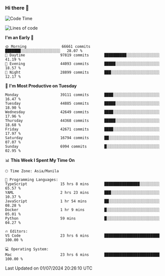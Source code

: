 ### Hi there 👋

<!--START_SECTION:waka-->
![Code Time](http://img.shields.io/badge/Code%20Time-5%2C316%20hrs%2014%20mins-blue)

![Lines of code](https://img.shields.io/badge/From%20Hello%20World%20I%27ve%20Written-111.9%20million%20lines%20of%20code-blue)

**I'm an Early 🐤** 

```text
🌞 Morning                66661 commits       ███████░░░░░░░░░░░░░░░░░░   28.07 % 
🌆 Daytime                97819 commits       ██████████░░░░░░░░░░░░░░░   41.19 % 
🌃 Evening                44093 commits       █████░░░░░░░░░░░░░░░░░░░░   18.57 % 
🌙 Night                  28899 commits       ███░░░░░░░░░░░░░░░░░░░░░░   12.17 % 
```
📅 **I'm Most Productive on Tuesday** 

```text
Monday                   39111 commits       ████░░░░░░░░░░░░░░░░░░░░░   16.47 % 
Tuesday                  44885 commits       █████░░░░░░░░░░░░░░░░░░░░   18.90 % 
Wednesday                42649 commits       ████░░░░░░░░░░░░░░░░░░░░░   17.96 % 
Thursday                 44368 commits       █████░░░░░░░░░░░░░░░░░░░░   18.68 % 
Friday                   42671 commits       ████░░░░░░░░░░░░░░░░░░░░░   17.97 % 
Saturday                 16794 commits       ██░░░░░░░░░░░░░░░░░░░░░░░   07.07 % 
Sunday                   6994 commits        █░░░░░░░░░░░░░░░░░░░░░░░░   02.95 % 
```


📊 **This Week I Spent My Time On** 

```text
🕑︎ Time Zone: Asia/Manila

💬 Programming Languages: 
TypeScript               15 hrs 8 mins       ████████████████░░░░░░░░░   65.57 % 
YAML                     2 hrs 23 mins       ███░░░░░░░░░░░░░░░░░░░░░░   10.37 % 
JavaScript               1 hr 54 mins        ██░░░░░░░░░░░░░░░░░░░░░░░   08.28 % 
Docker                   1 hr 9 mins         █░░░░░░░░░░░░░░░░░░░░░░░░   05.01 % 
Python                   59 mins             █░░░░░░░░░░░░░░░░░░░░░░░░   04.27 % 

🔥 Editors: 
VS Code                  23 hrs 6 mins       █████████████████████████   100.00 % 

💻 Operating System: 
Mac                      23 hrs 6 mins       █████████████████████████   100.00 % 
```


 Last Updated on 01/07/2024 20:26:10 UTC
<!--END_SECTION:waka-->


<!--
**rad182/rad182** is a ✨ _special_ ✨ repository because its `README.md` (this file) appears on your GitHub profile.

Here are some ideas to get you started:

- 🔭 I’m currently working on ...
- 🌱 I’m currently learning ...
- 👯 I’m looking to collaborate on ...
- 🤔 I’m looking for help with ...
- 💬 Ask me about ...
- 📫 How to reach me: ...
- 😄 Pronouns: ...
- ⚡ Fun fact: ...
-->
